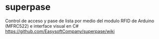 # superpase
Control de acceso y pase de lista por medio del modulo RFID de Arduino (MFRC522) e interface visual en C#
https://github.com/EasysoftCompany/superpase/wiki
